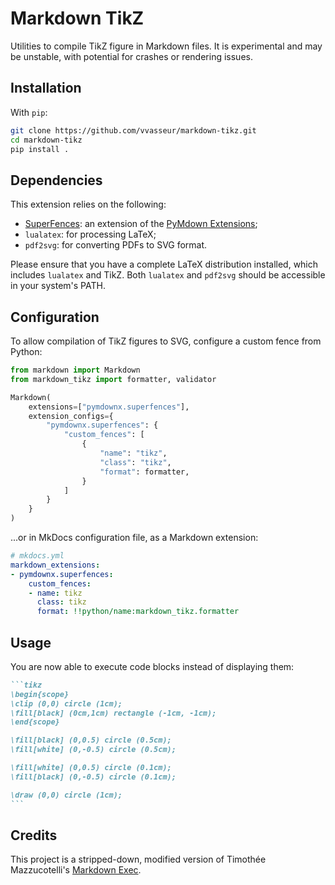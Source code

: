 # Markdown TikZ

Utilities to compile TikZ figure in Markdown files.
It is experimental and may be unstable, with potential for crashes or rendering issues.

## Installation

With `pip`:

```bash
git clone https://github.com/vvasseur/markdown-tikz.git
cd markdown-tikz
pip install .
```

## Dependencies

This extension relies on the following:
- [SuperFences](https://facelessuser.github.io/pymdown-extensions/extensions/superfences/): an extension of the [PyMdown Extensions](https://facelessuser.github.io/pymdown-extensions/);
- `lualatex`: for processing LaTeX;
- `pdf2svg`: for converting PDFs to SVG format.

Please ensure that you have a complete LaTeX distribution installed, which includes `lualatex` and TikZ.
Both `lualatex` and `pdf2svg` should be accessible in your system's PATH.

## Configuration

To allow compilation of TikZ figures to SVG, configure a custom fence from Python:

```python
from markdown import Markdown
from markdown_tikz import formatter, validator

Markdown(
    extensions=["pymdownx.superfences"],
    extension_configs={
        "pymdownx.superfences": {
            "custom_fences": [
                {
                    "name": "tikz",
                    "class": "tikz",
                    "format": formatter,
                }
            ]
        }
    }
)
```

...or in MkDocs configuration file, as a Markdown extension:

```yaml
# mkdocs.yml
markdown_extensions:
- pymdownx.superfences:
    custom_fences:
    - name: tikz
      class: tikz
      format: !!python/name:markdown_tikz.formatter
```

## Usage

You are now able to execute code blocks instead of displaying them:

````md
```tikz
\begin{scope}
\clip (0,0) circle (1cm);
\fill[black] (0cm,1cm) rectangle (-1cm, -1cm);
\end{scope}

\fill[black] (0,0.5) circle (0.5cm);
\fill[white] (0,-0.5) circle (0.5cm);

\fill[white] (0,0.5) circle (0.1cm);
\fill[black] (0,-0.5) circle (0.1cm);

\draw (0,0) circle (1cm);
```
````

## Credits

This project is a stripped-down, modified version of Timothée Mazzucotelli's [Markdown Exec](https://github.com/pawamoy/markdown-exec).
